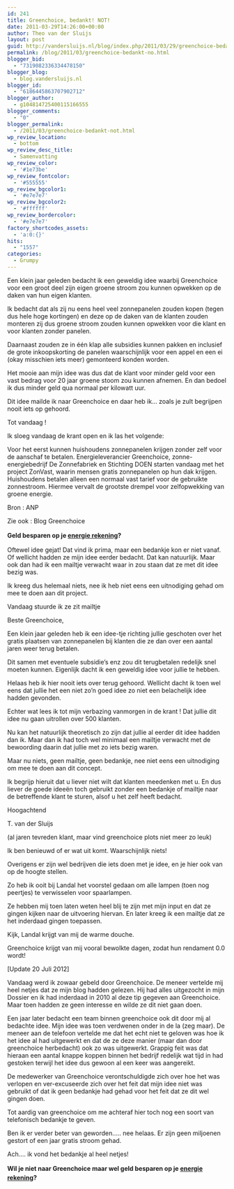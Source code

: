 ```yaml
---
id: 241
title: Greenchoice, bedankt! NOT!
date: 2011-03-29T14:26:00+00:00
author: Theo van der Sluijs
layout: post
guid: http://vandersluijs.nl/blog/index.php/2011/03/29/greenchoice-bedankt-no/
permalink: /blog/2011/03/greenchoice-bedankt-no.html
blogger_bid:
  - "7319082336334478150"
blogger_blog:
  - blog.vandersluijs.nl
blogger_id:
  - "6186445863707902712"
blogger_author:
  - g104814725400115166555
blogger_comments:
  - "0"
blogger_permalink:
  - /2011/03/greenchoice-bedankt-not.html
wp_review_location:
  - bottom
wp_review_desc_title:
  - Samenvatting
wp_review_color:
  - '#1e73be'
wp_review_fontcolor:
  - '#555555'
wp_review_bgcolor1:
  - '#e7e7e7'
wp_review_bgcolor2:
  - '#ffffff'
wp_review_bordercolor:
  - '#e7e7e7'
factory_shortcodes_assets:
  - 'a:0:{}'
hits:
  - "1557"
categories:
  - Grumpy
---
```

Een klein jaar geleden bedacht ik een geweldig idee waarbij Greenchoice voor een groot deel zijn eigen groene stroom zou kunnen opwekken op de daken van hun eigen klanten.

Ik bedacht dat als zij nu eens heel veel zonnepanelen zouden kopen (tegen dus hele hoge kortingen) en deze op de daken van de klanten zouden monteren zij dus groene stroom zouden kunnen opwekken voor die klant en voor klanten zonder panelen.

Daarnaast zouden ze in één klap alle subsidies kunnen pakken en inclusief de grote inkoopskorting de panelen waarschijnlijk voor een appel en een ei (okay misschien iets meer) gemonteerd konden worden.

Het mooie aan mijn idee was dus dat de klant voor minder geld voor een vast bedrag voor 20 jaar groene stoom zou kunnen afnemen. En dan bedoel ik dus minder geld qua normaal per kilowatt uur.

Dit idee mailde ik naar Greenchoice en daar heb ik… zoals je zult begrijpen nooit iets op gehoord.

Tot vandaag !

Ik sloeg vandaag de krant open en ik las het volgende:

Voor het eerst kunnen huishoudens zonnepanelen krijgen zonder zelf voor de aanschaf te betalen. Energieleverancier Greenchoice, zonne-energiebedrijf De Zonnefabriek en Stichting DOEN starten vandaag met het project ZonVast, waarin mensen gratis zonnepanelen op hun dak krijgen. Huishoudens betalen alleen een normaal vast tarief voor de gebruikte zonnestroom. Hiermee vervalt de grootste drempel voor zelfopwekking van groene energie.

Bron : ANP

Zie ook : Blog Greenchoice

<strong style="line-height: 1.5;">Geld besparen op je <strong><strong><a class="thirstylink" title="energie rekening" href="https://vandersluijs.nl/endorses/energie-vergelijker" target="_blank" rel="nofollow">energie rekening</a></strong></strong>?</strong>

Oftewel idee gejat! Dat vind ik prima, maar een bedankje kon er niet vanaf. Of wellicht hadden ze mijn idee eerder bedacht. Dat kan natuurlijk. Maar ook dan had ik een mailtje verwacht waar in zou staan dat ze met dit idee bezig was.

Ik kreeg dus helemaal niets, nee ik heb niet eens een uitnodiging gehad om mee te doen aan dit project.

Vandaag stuurde ik ze zit mailtje

Beste Greenchoice,

Een klein jaar geleden heb ik een idee-tje richting jullie geschoten over het gratis plaatsen van zonnepanelen bij klanten die ze dan over een aantal jaren weer terug betalen.

Dit samen met eventuele subsidie’s enz zou dit terugbetalen redelijk snel moeten kunnen. Eigenlijk dacht ik een geweldig idee voor jullie te hebben.

Helaas heb ik hier nooit iets over terug gehoord. Wellicht dacht ik toen wel eens dat jullie het een niet zo’n goed idee zo niet een belachelijk idee hadden gevonden.

Echter wat lees ik tot mijn verbazing vanmorgen in de krant ! Dat jullie dit idee nu gaan uitrollen over 500 klanten.

Nu kan het natuurlijk theoretisch zo zijn dat jullie al eerder dit idee hadden dan ik. Maar dan ik had toch wel minimaal een mailtje verwacht met de bewoording daarin dat jullie met zo iets bezig waren.

Maar nu niets, geen mailtje, geen bedankje, nee niet eens een uitnodiging om mee te doen aan dit concept.

Ik begrijp hieruit dat u liever niet wilt dat klanten meedenken met u. En dus liever de goede ideeën toch gebruikt zonder een bedankje of mailtje naar de betreffende klant te sturen, alsof u het zelf heeft bedacht.

Hoogachtend

T. van der Sluijs

(al jaren tevreden klant, maar vind greenchoice plots niet meer zo leuk)

Ik ben benieuwd of er wat uit komt. Waarschijnlijk niets!

Overigens er zijn wel bedrijven die iets doen met je idee, en je hier ook van op de hoogte stellen.

Zo heb ik ooit bij Landal het voorstel gedaan om alle lampen (toen nog peertjes) te verwisselen voor spaarlampen.

Ze hebben mij toen laten weten heel blij te zijn met mijn input en dat ze gingen kijken naar de uitvoering hiervan. En later kreeg ik een mailtje dat ze het inderdaad gingen toepassen.

Kijk, Landal krijgt van mij de warme douche.

Greenchoice krijgt van mij vooral bewolkte dagen, zodat hun rendament 0.0 wordt!

[Update 20 Juli 2012]

Vandaag werd ik zowaar gebeld door Greenchoice. De meneer vertelde mij heel netjes dat ze mijn blog hadden gelezen. Hij had alles uitgezocht in mijn Dossier en ik had inderdaad in 2010 al deze tip gegeven aan Greenchoice. Maar toen hadden ze geen interesse en wilde ze dit niet gaan doen.

Een jaar later bedacht een team binnen greenchoice ook dit door mij al bedachte idee. Mijn idee was toen verdwenen onder in de la (zeg maar). De meneer aan de telefoon vertelde me dat het echt niet te geloven was hoe ik het idee al had uitgewerkt en dat de ze deze manier (maar dan door greenchoice herbedacht) ook zo was uitgewerkt. Grappig feit was dat hieraan een aantal knappe koppen binnen het bedrijf redelijk wat tijd in had gestoken terwijl het idee dus gewoon al een keer was aangereikt.

De medewerker van Greenchoice verontschuldigde zich over hoe het was verlopen en ver-excuseerde zich over het feit dat mijn idee niet was gebruikt of dat ik geen bedankje had gehad voor het feit dat ze dit wel gingen doen.

Tot aardig van greenchoice om me achteraf hier toch nog een soort van telefonisch bedankje te geven.

Ben ik er verder beter van geworden….. nee helaas. Er zijn geen miljoenen gestort of een jaar gratis stroom gehad.

Ach…. ik vond het bedankje al heel netjes!

<strong style="line-height: 1.5;">Wil je niet naar Greenchoice maar wel geld besparen op je <strong><strong><a class="thirstylink" title="energie rekening" href="https://vandersluijs.nl/endorses/energie-vergelijker" target="_blank" rel="nofollow">energie rekening</a></strong></strong>?</strong>